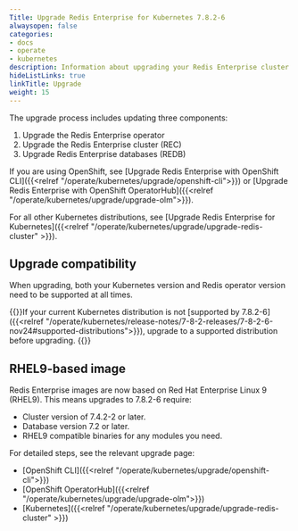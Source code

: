 ```yaml
---
Title: Upgrade Redis Enterprise for Kubernetes 7.8.2-6
alwaysopen: false
categories:
- docs
- operate
- kubernetes
description: Information about upgrading your Redis Enterprise cluster on Kubernetes.
hideListLinks: true
linkTitle: Upgrade
weight: 15
---
```


The upgrade process includes updating three components:

  1. Upgrade the Redis Enterprise operator
  2. Upgrade the Redis Enterprise cluster (REC)
  3. Upgrade Redis Enterprise databases (REDB)

If you are using OpenShift, see [Upgrade Redis Enterprise with OpenShift CLI]({{<relref "/operate/kubernetes/upgrade/openshift-cli">}}) or [Upgrade Redis Enterprise with OpenShift OperatorHub]({{<relref "/operate/kubernetes/upgrade/upgrade-olm">}}).

For all other Kubernetes distributions, see [Upgrade Redis Enterprise for Kubernetes]({{<relref "/operate/kubernetes/upgrade/upgrade-redis-cluster" >}}).

## Upgrade compatibility

When upgrading, both your Kubernetes version and Redis operator version need to be supported at all times.

{{<warning>}}If your current Kubernetes distribution is not [supported by 7.8.2-6]({{<relref "/operate/kubernetes/release-notes/7-8-2-releases/7-8-2-6-nov24#supported-distributions">}}), upgrade to a supported distribution before upgrading. {{</warning>}}

## RHEL9-based image

Redis Enterprise images are now based on Red Hat Enterprise Linux 9 (RHEL9). This means upgrades to 7.8.2-6 require:

- Cluster version of 7.4.2-2 or later.
- Database version 7.2 or later.
- RHEL9 compatible binaries for any modules you need.

For detailed steps, see the relevant upgrade page:

- [OpenShift CLI]({{<relref "/operate/kubernetes/upgrade/openshift-cli">}})
- [OpenShift OperatorHub]({{<relref "/operate/kubernetes/upgrade/upgrade-olm">}})
- [Kubernetes]({{<relref "/operate/kubernetes/upgrade/upgrade-redis-cluster" >}})